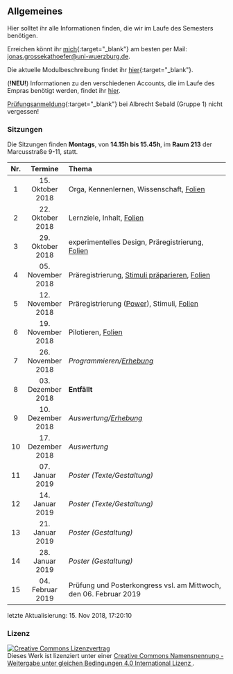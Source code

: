 Allgemeines
-----------

Hier solltet ihr alle Informationen finden, die wir im Laufe des Semesters benötigen.

Erreichen könnt ihr [mich](http://www.i1.psychologie.uni-wuerzburg.de/ekp/personen/jonas-grossekathoefer/msc-jonas-grossekathoefer/){:target="\_blank"} am besten per Mail: <jonas.grossekathoefer@uni-wuerzburg.de>.

Die aktuelle Modulbeschreibung findet ihr [hier](https://www2.uni-wuerzburg.de/mhb/MB-de-06-PSY-EFM-152-m01.pdf){:target="\_blank"}.

(**!NEU!**) Informationen zu den verschiedenen Accounts, die im Laufe des Empras benötigt werden, findet ihr [hier](material/account.html).

[Prüfungsanmeldung](https://www-sbhome1.zv.uni-wuerzburg.de/qisserver/rds?state=verpublish&status=init&vmfile=no&publishid=201046&moduleCall=webInfo&publishConfFile=webInfo&publishSubDir=veranstaltung){:target="\_blank"} bei Albrecht Sebald (Gruppe 1) nicht vergessen!

### Sitzungen

Die Sitzungen finden **Montags**, von **14.15h bis 15.45h**, im **Raum 213** der Marcusstraße 9-11, statt.

<table>
<colgroup>
<col width="4%" />
<col width="13%" />
<col width="81%" />
</colgroup>
<thead>
<tr class="header">
<th align="center">Nr.</th>
<th align="center">Termine</th>
<th align="left">Thema</th>
</tr>
</thead>
<tbody>
<tr class="odd">
<td align="center">1</td>
<td align="center">15. Oktober 2018</td>
<td align="left">Orga, Kennenlernen, Wissenschaft, <a href="slides/sitzung01-orga.html">Folien</a></td>
</tr>
<tr class="even">
<td align="center">2</td>
<td align="center">22. Oktober 2018</td>
<td align="left">Lernziele, Inhalt, <a href="slides/sitzung02-inhalt.html">Folien</a></td>
</tr>
<tr class="odd">
<td align="center">3</td>
<td align="center">29. Oktober 2018</td>
<td align="left">experimentelles Design, Präregistrierung, <a href="slides/sitzung03-vorbereitung.html">Folien</a></td>
</tr>
<tr class="even">
<td align="center">4</td>
<td align="center">05. November 2018</td>
<td align="left">Präregistrierung, <a href="material/instruction-stim_prep.html">Stimuli präparieren</a>, <a href="slides/sitzung04-prereg.html">Folien</a></td>
</tr>
<tr class="odd">
<td align="center">5</td>
<td align="center">12. November 2018</td>
<td align="left">Präregistrierung (<a href="http://rpsychologist.com/d3/NHST/">Power</a>), Stimuli, <a href="slides/sitzung05-power.html">Folien</a></td>
</tr>
<tr class="even">
<td align="center">6</td>
<td align="center">19. November 2018</td>
<td align="left">Pilotieren, <a href="slides/sitzung06-pilot.html">Folien</a></td>
</tr>
<tr class="odd">
<td align="center">7</td>
<td align="center">26. November 2018</td>
<td align="left"><em>Programmieren/</em><a href="material/instruction-experiment.html"><em>Erhebung</em></a></td>
</tr>
<tr class="even">
<td align="center">8</td>
<td align="center">03. Dezember 2018</td>
<td align="left"><strong>Entfällt</strong></td>
</tr>
<tr class="odd">
<td align="center">9</td>
<td align="center">10. Dezember 2018</td>
<td align="left"><em>Auswertung/</em><a href="material/instruction-experiment.html"><em>Erhebung</em></a></td>
</tr>
<tr class="even">
<td align="center">10</td>
<td align="center">17. Dezember 2018</td>
<td align="left"><em>Auswertung</em></td>
</tr>
<tr class="odd">
<td align="center">11</td>
<td align="center">07. Januar 2019</td>
<td align="left"><em>Poster (Texte/Gestaltung)</em></td>
</tr>
<tr class="even">
<td align="center">12</td>
<td align="center">14. Januar 2019</td>
<td align="left"><em>Poster (Texte/Gestaltung)</em></td>
</tr>
<tr class="odd">
<td align="center">13</td>
<td align="center">21. Januar 2019</td>
<td align="left"><em>Poster (Gestaltung)</em></td>
</tr>
<tr class="even">
<td align="center">14</td>
<td align="center">28. Januar 2019</td>
<td align="left"><em>Poster (Gestaltung)</em></td>
</tr>
<tr class="odd">
<td align="center">15</td>
<td align="center">04. Februar 2019</td>
<td align="left">Prüfung und Posterkongress vsl. am Mittwoch, den 06. Februar 2019</td>
</tr>
</tbody>
</table>

letzte Aktualisierung: 15. Nov 2018, 17:20:10

### Lizenz

<a rel="license" href="http://creativecommons.org/licenses/by-sa/4.0/"><img alt="Creative Commons Lizenzvertrag" style="border-width:0" src="https://i.creativecommons.org/l/by-sa/4.0/88x31.png" /></a><br />Dieses Werk ist lizenziert unter einer <a rel="license" href="http://creativecommons.org/licenses/by-sa/4.0/">Creative Commons Namensnennung - Weitergabe unter gleichen Bedingungen 4.0 International Lizenz </a>.
